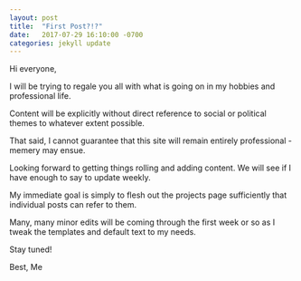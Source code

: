 ```yaml
---
layout: post
title:  "First Post?!?"
date:   2017-07-29 16:10:00 -0700
categories: jekyll update
---
```


Hi everyone,

I will be trying to regale you all with what is going on in my hobbies and professional life.

Content will be explicitly without direct reference to social or political themes to whatever extent possible.

That said, I cannot guarantee that this site will remain entirely professional - memery may ensue.

Looking forward to getting things rolling and adding content. We will see if I have enough to say to update weekly.

My immediate goal is simply to flesh out the projects page sufficiently that individual posts can refer to them.

Many, many minor edits will be coming through the first week or so as I tweak the templates and default text to my needs.

Stay tuned!

Best,
Me